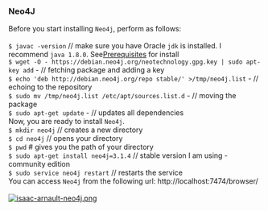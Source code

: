 ### Neo4J
Before you start installing `Neo4j`, perform as follows:<br><br>
`$ javac -version` // make sure you have Oracle `jdk` is installed. I recommend `java 1.8.0`. See[Prerequisites](https://gist.github.com/isaacarnault/19979a97be64192bb15b7b5e2e351889#prerequisites) for install<br>
`$ wget -O - https://debian.neo4j.org/neotechnology.gpg.key | sudo apt-key add` - // fetching package and adding a key<br>
`$ echo 'deb http://debian.neo4j.org/repo stable/' >/tmp/neo4j.list` - // echoing to the repository<br>
`$ sudo mv /tmp/neo4j.list /etc/apt/sources.list.d` - // moving the package<br>
`$ sudo apt-get update` - // updates all dependencies<br>
Now, you are ready to install `Neo4j`.<br>
`$ mkdir neo4j` // creates a new directory<br>
`$ cd neo4j` // opens your directory<br>
`$ pwd` # gives you the path of your directory<br>
`$ sudo apt-get install neo4j=3.1.4` // stable version I am using - community edition<br>
`$ sudo service neo4j restart` // restarts the service<br>
You can access `Neo4j` from the following url: http://localhost:7474/browser/<br><br>
[![isaac-arnault-neo4j.png](https://i.postimg.cc/cLq2v07G/isaac-arnault-neo4j.png)](https://postimg.cc/qzLjYfZ1)
